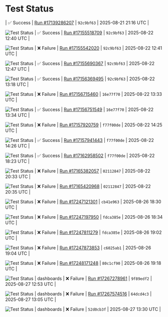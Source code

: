 # Test Status

| ✅ Success | [Run #17139286207](https://github.com/yiptsunho/demo_master_repository_for_CICD/actions/runs/17138533095) | `92c9bf63` | 2025-08-21 21:16 UTC |

![Test Status](https://img.shields.io/badge/Test%20Status-Success-green)
| ✅ Success | [Run #17155518709](https://github.com/yiptsunho/demo_master_repository_for_CICD/actions/runs/17155509283) | `92c9bf63` | 2025-08-22 12:40 UTC |

![Test Status](https://img.shields.io/badge/Test%20Status-Success-green)
| ❌ Failure | [Run #17155542020](https://github.com/yiptsunho/demo_master_repository_for_CICD/actions/runs/17155535474) | `92c9bf63` | 2025-08-22 12:41 UTC |

![Test Status](https://img.shields.io/badge/Test%20Status-Failure-red)
| ✅ Success | [Run #17155690367](https://github.com/yiptsunho/demo_master_repository_for_CICD/actions/runs/17155681207) | `92c9bf63` | 2025-08-22 12:47 UTC |

![Test Status](https://img.shields.io/badge/Test%20Status-Success-green)
| ✅ Success | [Run #17156369495](https://github.com/yiptsunho/demo_master_repository_for_CICD/actions/runs/17156360113) | `92c9bf63` | 2025-08-22 13:18 UTC |

![Test Status](https://img.shields.io/badge/Test%20Status-Success-green)
| ❌ Failure | [Run #17156715460](https://github.com/yiptsunho/demo_master_repository_for_CICD/actions/runs/17156709740) | `16e77f70` | 2025-08-22 13:33 UTC |

![Test Status](https://img.shields.io/badge/Test%20Status-Failure-red)
| ✅ Success | [Run #17156751549](https://github.com/yiptsunho/demo_master_repository_for_CICD/actions/runs/17156709740) | `16e77f70` | 2025-08-22 13:34 UTC |

![Test Status](https://img.shields.io/badge/Test%20Status-Success-green)
| ❌ Failure | [Run #17157920759](https://github.com/yiptsunho/demo_master_repository_for_CICD/actions/runs/17157916191) | `f77f00de` | 2025-08-22 14:25 UTC |

![Test Status](https://img.shields.io/badge/Test%20Status-Failure-red)
| ✅ Success | [Run #17157941443](https://github.com/yiptsunho/demo_master_repository_for_CICD/actions/runs/17157916191) | `f77f00de` | 2025-08-22 14:26 UTC |

![Test Status](https://img.shields.io/badge/Test%20Status-Success-green)
| ✅ Success | [Run #17162958502](https://github.com/yiptsunho/demo_master_repository_for_CICD/actions/runs/17162949199) | `f77f00de` | 2025-08-22 18:23 UTC |

![Test Status](https://img.shields.io/badge/Test%20Status-Success-green)
| ❌ Failure | [Run #17165382057](https://github.com/yiptsunho/demo_master_repository_for_CICD/actions/runs/17165373930) | `02112847` | 2025-08-22 20:33 UTC |

![Test Status](https://img.shields.io/badge/Test%20Status-Failure-red)
| ❌ Failure | [Run #17165420968](https://github.com/yiptsunho/demo_master_repository_for_CICD/actions/runs/17165373930) | `02112847` | 2025-08-22 20:35 UTC |

![Test Status](https://img.shields.io/badge/Test%20Status-Failure-red)
| ❌ Failure | [Run #17247121301](https://github.com/yiptsunho/demo_master_repository_for_CICD/actions/runs/17247117202) | `cb41e963` | 2025-08-26 18:30 UTC |

![Test Status](https://img.shields.io/badge/Test%20Status-Failure-red)
| ❌ Failure | [Run #17247197950](https://github.com/yiptsunho/demo_master_repository_for_CICD/actions/runs/17247194161) | `fdca385e` | 2025-08-26 18:34 UTC |

![Test Status](https://img.shields.io/badge/Test%20Status-Failure-red)
| ❌ Failure | [Run #17247811279](https://github.com/yiptsunho/demo_master_repository_for_CICD/actions/runs/17247194161) | `fdca385e` | 2025-08-26 19:02 UTC |

![Test Status](https://img.shields.io/badge/Test%20Status-Failure-red)
| ❌ Failure | [Run #17247873853](https://github.com/yiptsunho/demo_master_repository_for_CICD/actions/runs/17247867532) | `c6025ab1` | 2025-08-26 19:04 UTC |

![Test Status](https://img.shields.io/badge/Test%20Status-Failure-red)
| ❌ Failure | [Run #17248171248](https://github.com/yiptsunho/demo_master_repository_for_CICD/actions/runs/17248140933) | `80c1cf90` | 2025-08-26 19:18 UTC |

![Test Status](https://img.shields.io/badge/Test%20Status-Failure-red)
| dashboards | ❌ Failure | [Run #17267278961](https://github.com/yiptsunho/demo_master_repository_for_CICD/actions/runs/17267247095) | `9f89edf2` | 2025-08-27 12:53 UTC |

![Test Status](https://img.shields.io/badge/Test%20Status-Failure-red)
| dashboards | ❌ Failure | [Run #17267574516](https://github.com/yiptsunho/demo_master_repository_for_CICD/actions/runs/17267542372) | `64dcd4c3` | 2025-08-27 13:05 UTC |

![Test Status](https://img.shields.io/badge/Test%20Status-Failure-red)
| dashboards | ❌ Failure | `52d0cb3f` | 2025-08-27 13:30 UTC |
